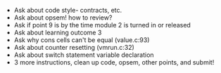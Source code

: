 -  Ask about code style- contracts, etc. 
- Ask about opsem! how to review?
- Ask if point 9 is by the time module 2 is turned in or released
-  Ask about learning outcome 3
- Ask why cons cells can't be equal (value.c:93)
- Ask about counter resetting (vmrun.c:32)
- Ask about switch statement variable declaration
- 3 more instructions, clean up code, opsem, other points, and submit!
